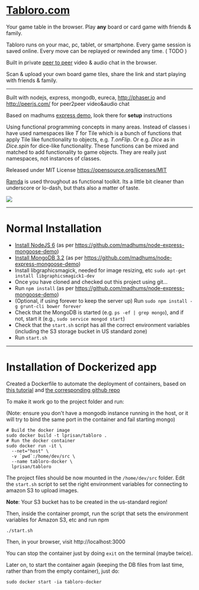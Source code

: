 
#  <a href="http://www.tabloro.com/" target="_blank" class="tabloro" >Tabloro.com</a>

Your game table in the browser. Play <strong>any</strong> board or card game with friends & family.

Tabloro runs on your mac, pc, tablet, or smartphone. Every game session is saved online. Every move can be replayed or rewinded any time. ( TODO )

Built in private <a href="http://iswebrtcreadyyet.com/" target="_blank" class="text-default" ><u>peer to peer</u></a> video & audio chat in the browser.

Scan & upload your own board game tiles, share the link and start playing with friends & family.

---


Built with nodejs, express, mongodb, eureca, http://phaser.io and http://peerjs.com/ for peer2peer video&audio chat

Based on madhums <a href="https://github.com/madhums/node-express-mongoose-demo">express demo</a>, look there for **setup** instructions

Using functional programming concepts in many areas. Instead of classes i have used namespaces like *T* for Tile which is a bunch of functions that apply Tile like functionality to objects, e.g. *T.onFlip*. Or e.g. *Dice* as in *Dice.spin* for dice-like functionality. These functions can be mixed and matched to add functionality to game objects. They are really just namespaces, not instances of classes.

Released under MIT License https://opensource.org/licenses/MIT

<a href="http://ramdajs.com/">Ramda</a> is used throughout as functional toolkit. Its a little bit cleaner than underscore or lo-dash, but thats also a matter of taste.

<img src="http://www.tabloro.com/img/meta.jpg"></img>

---

# Normal Installation

* [Install NodeJS 6](https://nodejs.org/en/download/package-manager/) (as per https://github.com/madhums/node-express-mongoose-demo)
* [Install MongoDB 3.2](https://docs.mongodb.com/manual/tutorial/install-mongodb-on-ubuntu/#install-mongodb-community-edition) (as per https://github.com/madhums/node-express-mongoose-demo)
* Install libgraphicsmagick, needed for image resizing, etc `sudo apt-get install libgraphicsmagick1-dev`
* Once you have cloned and checked out this project using git...
* Run `npm install` (as per https://github.com/madhums/node-express-mongoose-demo)
* (Optional, if using forever to keep the server up) Run `sudo npm install -g grunt-cli bower forever`
* Check that the MongoDB is started (e.g. `ps -ef | grep mongo`), and if not, start it (e.g., `sudo service mongod start`)
* Check that the `start.sh` script has all the correct environment variables (including the S3 storage bucket in US standard zone)
* Run `start.sh`

---

# Installation of Dockerized app

Created a Dockerfile to automate the deployment of containers, based on [this tutorial](http://fiznool.com/blog/2015/07/25/setting-up-a-docker-based-mean-development-environment/) and [the corresponding github repo](https://github.com/fiznool/mean-docker-example)

To make it work go to the project folder and run:

(Note: ensure you don't have a mongodb instance running in the host, or it will try to bind the same port in the container and fail starting mongo)

```
# Build the docker image
sudo docker build -t lprisan/tabloro .
# Run the docker container
sudo docker run -it \
  --net="host" \
  -v `pwd`:/home/dev/src \
  --name tabloro-docker \
  lprisan/tabloro
```

The project files should be now mounted in the `/home/dev/src` folder. Edit the `start.sh` script to set the right environment variables for connecting to amazon S3 to upload images.

**Note**: Your S3 bucket has to be created in the us-standard region!

Then, inside the container prompt, run the script that sets the environment variables for Amazon S3, etc and run npm

```
./start.sh
```

Then, in your browser, visit http://localhost:3000


You can stop the container just by doing `exit` on the terminal (maybe twice).

Later on, to start the container again (keeping the DB files from last time, rather than from the empty container), just do:

```
sudo docker start -ia tabloro-docker
```
